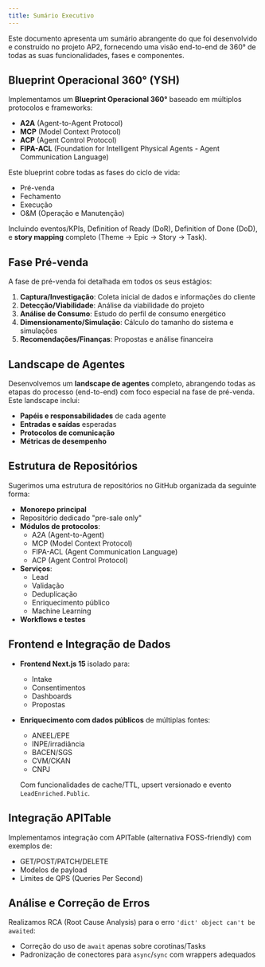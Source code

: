 ```yaml
---
title: Sumário Executivo
---
```


Este documento apresenta um sumário abrangente do que foi desenvolvido e construído no projeto AP2, fornecendo uma visão end-to-end de 360° de todas as suas funcionalidades, fases e componentes.

## Blueprint Operacional 360° (YSH)

Implementamos um **Blueprint Operacional 360°** baseado em múltiplos protocolos e frameworks:

* **A2A** (Agent-to-Agent Protocol)
* **MCP** (Model Context Protocol)
* **ACP** (Agent Control Protocol)
* **FIPA-ACL** (Foundation for Intelligent Physical Agents - Agent Communication Language)

Este blueprint cobre todas as fases do ciclo de vida:

* Pré-venda
* Fechamento
* Execução
* O&M (Operação e Manutenção)

Incluindo eventos/KPIs, Definition of Ready (DoR), Definition of Done (DoD), e **story mapping** completo (Theme → Epic → Story → Task).

## Fase Pré-venda

A fase de pré-venda foi detalhada em todos os seus estágios:

1. **Captura/Investigação**: Coleta inicial de dados e informações do cliente
2. **Detecção/Viabilidade**: Análise da viabilidade do projeto
3. **Análise de Consumo**: Estudo do perfil de consumo energético
4. **Dimensionamento/Simulação**: Cálculo do tamanho do sistema e simulações
5. **Recomendações/Finanças**: Propostas e análise financeira

## Landscape de Agentes

Desenvolvemos um **landscape de agentes** completo, abrangendo todas as etapas do processo (end-to-end) com foco especial na fase de pré-venda. Este landscape inclui:

* **Papéis e responsabilidades** de cada agente
* **Entradas e saídas** esperadas
* **Protocolos de comunicação**
* **Métricas de desempenho**

## Estrutura de Repositórios

Sugerimos uma estrutura de repositórios no GitHub organizada da seguinte forma:

* **Monorepo principal**
* Repositório dedicado "pre-sale only"
* **Módulos de protocolos**:
    * A2A (Agent-to-Agent)
    * MCP (Model Context Protocol)
    * FIPA-ACL (Agent Communication Language)
    * ACP (Agent Control Protocol)
* **Serviços**:
    * Lead
    * Validação
    * Deduplicação
    * Enriquecimento público
    * Machine Learning
* **Workflows e testes**

## Frontend e Integração de Dados

* **Frontend Next.js 15** isolado para:
    * Intake
    * Consentimentos
    * Dashboards
    * Propostas

* **Enriquecimento com dados públicos** de múltiplas fontes:
    * ANEEL/EPE
    * INPE/irradiância
    * BACEN/SGS
    * CVM/CKAN
    * CNPJ
  
  Com funcionalidades de cache/TTL, upsert versionado e evento `LeadEnriched.Public`.

## Integração APITable

Implementamos integração com APITable (alternativa FOSS-friendly) com exemplos de:

* GET/POST/PATCH/DELETE
* Modelos de payload
* Limites de QPS (Queries Per Second)

## Análise e Correção de Erros

Realizamos RCA (Root Cause Analysis) para o erro `'dict' object can't be awaited`:

* Correção do uso de `await` apenas sobre corotinas/Tasks
* Padronização de conectores para `async`/`sync` com wrappers adequados
